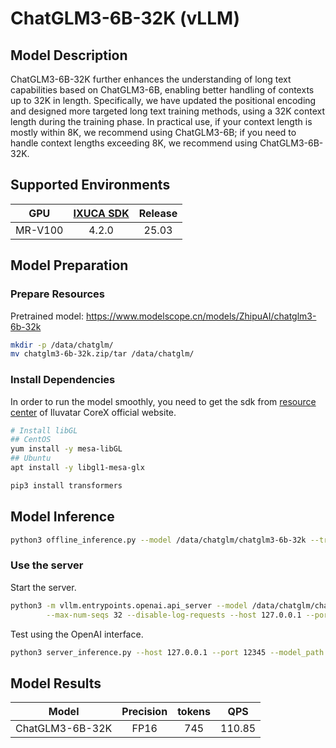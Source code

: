 # ChatGLM3-6B-32K (vLLM)

## Model Description

ChatGLM3-6B-32K further enhances the understanding of long text capabilities based on ChatGLM3-6B, enabling better
handling of contexts up to 32K in length. Specifically, we have updated the positional encoding and designed more
targeted long text training methods, using a 32K context length during the training phase. In practical use, if your
context length is mostly within 8K, we recommend using ChatGLM3-6B; if you need to handle context lengths exceeding 8K,
we recommend using ChatGLM3-6B-32K.

## Supported Environments

| GPU    | [IXUCA SDK](https://gitee.com/deep-spark/deepspark#%E5%A4%A9%E6%95%B0%E6%99%BA%E7%AE%97%E8%BD%AF%E4%BB%B6%E6%A0%88-ixuca) | Release |
| :----: | :----: | :----: |
| MR-V100 | 4.2.0     |  25.03  |

## Model Preparation

### Prepare Resources

Pretrained model: <https://www.modelscope.cn/models/ZhipuAI/chatglm3-6b-32k>

```bash
mkdir -p /data/chatglm/
mv chatglm3-6b-32k.zip/tar /data/chatglm/
```

### Install Dependencies

In order to run the model smoothly, you need to get the sdk from [resource
center](https://support.iluvatar.com/#/ProductLine?id=2) of Iluvatar CoreX official website.

```bash
# Install libGL
## CentOS
yum install -y mesa-libGL
## Ubuntu
apt install -y libgl1-mesa-glx

pip3 install transformers
```

## Model Inference

```bash
python3 offline_inference.py --model /data/chatglm/chatglm3-6b-32k --trust-remote-code --temperature 0.0 --max-tokens 256
```

### Use the server

Start the server.

```bash
python3 -m vllm.entrypoints.openai.api_server --model /data/chatglm/chatglm3-6b-32k --gpu-memory-utilization 0.9 --max-num-batched-tokens 8193 \
        --max-num-seqs 32 --disable-log-requests --host 127.0.0.1 --port 12345 --trust-remote-code
```

Test using the OpenAI interface.

```bash
python3 server_inference.py --host 127.0.0.1 --port 12345 --model_path /data/chatglm/chatglm3-6b-32k
```

## Model Results

| Model           | Precision | tokens | QPS    |
| :----: | :----: | :----: | :----: |
| ChatGLM3-6B-32K | FP16      | 745    | 110.85 |
